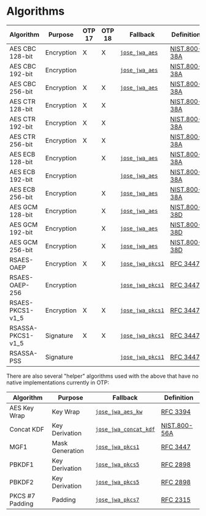 # Algorithms

| Algorithm         | Purpose    | OTP 17 | OTP 18 | Fallback | Definition |
| ----------------- | ---------- | ------ | ------ | -------- | ---------- |
| AES CBC 128-bit   | Encryption | X      | X      | [`jose_jwa_aes`](https://github.com/potatosalad/erlang-jose/blob/master/src/jose_jwa_aes.erl) | [NIST.800-38A](http://csrc.nist.gov/publications/nistpubs/800-38a/sp800-38a.pdf) |
| AES CBC 192-bit   | Encryption |        |        | [`jose_jwa_aes`](https://github.com/potatosalad/erlang-jose/blob/master/src/jose_jwa_aes.erl) | [NIST.800-38A](http://csrc.nist.gov/publications/nistpubs/800-38a/sp800-38a.pdf) |
| AES CBC 256-bit   | Encryption | X      | X      | [`jose_jwa_aes`](https://github.com/potatosalad/erlang-jose/blob/master/src/jose_jwa_aes.erl) | [NIST.800-38A](http://csrc.nist.gov/publications/nistpubs/800-38a/sp800-38a.pdf) |
| AES CTR 128-bit   | Encryption | X      | X      |          | [NIST.800-38A](http://csrc.nist.gov/publications/nistpubs/800-38a/sp800-38a.pdf) |
| AES CTR 192-bit   | Encryption | X      | X      |          | [NIST.800-38A](http://csrc.nist.gov/publications/nistpubs/800-38a/sp800-38a.pdf) |
| AES CTR 256-bit   | Encryption | X      | X      |          | [NIST.800-38A](http://csrc.nist.gov/publications/nistpubs/800-38a/sp800-38a.pdf) |
| AES ECB 128-bit   | Encryption |        | X      | [`jose_jwa_aes`](https://github.com/potatosalad/erlang-jose/blob/master/src/jose_jwa_aes.erl) | [NIST.800-38A](http://csrc.nist.gov/publications/nistpubs/800-38a/sp800-38a.pdf) |
| AES ECB 192-bit   | Encryption |        |        | [`jose_jwa_aes`](https://github.com/potatosalad/erlang-jose/blob/master/src/jose_jwa_aes.erl) | [NIST.800-38A](http://csrc.nist.gov/publications/nistpubs/800-38a/sp800-38a.pdf) |
| AES ECB 256-bit   | Encryption |        | X      | [`jose_jwa_aes`](https://github.com/potatosalad/erlang-jose/blob/master/src/jose_jwa_aes.erl) | [NIST.800-38A](http://csrc.nist.gov/publications/nistpubs/800-38a/sp800-38a.pdf) |
| AES GCM 128-bit   | Encryption |        | X      | [`jose_jwa_aes`](https://github.com/potatosalad/erlang-jose/blob/master/src/jose_jwa_aes.erl) | [NIST.800-38D](http://csrc.nist.gov/publications/nistpubs/800-38D/SP-800-38D.pdf) |
| AES GCM 192-bit   | Encryption |        | X      | [`jose_jwa_aes`](https://github.com/potatosalad/erlang-jose/blob/master/src/jose_jwa_aes.erl) | [NIST.800-38D](http://csrc.nist.gov/publications/nistpubs/800-38D/SP-800-38D.pdf) |
| AES GCM 256-bit   | Encryption |        | X      | [`jose_jwa_aes`](https://github.com/potatosalad/erlang-jose/blob/master/src/jose_jwa_aes.erl) | [NIST.800-38D](http://csrc.nist.gov/publications/nistpubs/800-38D/SP-800-38D.pdf) |
| RSAES-OAEP        | Encryption | X      | X      | [`jose_jwa_pkcs1`](https://github.com/potatosalad/erlang-jose/blob/master/src/jose_jwa_pkcs1.erl) | [RFC 3447](https://tools.ietf.org/html/rfc3447) |
| RSAES-OAEP-256    | Encryption |        |        | [`jose_jwa_pkcs1`](https://github.com/potatosalad/erlang-jose/blob/master/src/jose_jwa_pkcs1.erl) | [RFC 3447](https://tools.ietf.org/html/rfc3447) |
| RSAES-PKCS1-v1_5  | Encryption | X      | X      | [`jose_jwa_pkcs1`](https://github.com/potatosalad/erlang-jose/blob/master/src/jose_jwa_pkcs1.erl) | [RFC 3447](https://tools.ietf.org/html/rfc3447) |
| RSASSA-PKCS1-v1_5 | Signature  | X      | X      | [`jose_jwa_pkcs1`](https://github.com/potatosalad/erlang-jose/blob/master/src/jose_jwa_pkcs1.erl) | [RFC 3447](https://tools.ietf.org/html/rfc3447) |
| RSASSA-PSS        | Signature  |        |        | [`jose_jwa_pkcs1`](https://github.com/potatosalad/erlang-jose/blob/master/src/jose_jwa_pkcs1.erl) | [RFC 3447](https://tools.ietf.org/html/rfc3447) |

There are also several "helper" algorithms used with the above that have no native implementations currently in OTP:

| Algorithm         | Purpose         | Fallback | Definition |
| ----------------- | --------------- | -------- | ---------- |
| AES Key Wrap      | Key Wrap        | [`jose_jwa_aes_kw`](https://github.com/potatosalad/erlang-jose/blob/master/src/jose_jwa_aes_kw.erl) | [RFC 3394](https://tools.ietf.org/html/rfc3394) |
| Concat KDF        | Key Derivation  | [`jose_jwa_concat_kdf`](https://github.com/potatosalad/erlang-jose/blob/master/src/jose_jwa_concat_kdf.erl) | [NIST.800-56A](https://dx.doi.org/10.6028/NIST.SP.800-56Ar2) |
| MGF1              | Mask Generation | [`jose_jwa_pkcs1`](https://github.com/potatosalad/erlang-jose/blob/master/src/jose_jwa_pkcs1.erl) | [RFC 3447](https://tools.ietf.org/html/rfc3447) |
| PBKDF1            | Key Derivation  | [`jose_jwa_pkcs5`](https://github.com/potatosalad/erlang-jose/blob/master/src/jose_jwa_pkcs5.erl) | [RFC 2898](https://tools.ietf.org/html/rfc2898) |
| PBKDF2            | Key Derivation  | [`jose_jwa_pkcs5`](https://github.com/potatosalad/erlang-jose/blob/master/src/jose_jwa_pkcs5.erl) | [RFC 2898](https://tools.ietf.org/html/rfc2898) |
| PKCS #7 Padding   | Padding         | [`jose_jwa_pkcs7`](https://github.com/potatosalad/erlang-jose/blob/master/src/jose_jwa_pkcs7.erl) | [RFC 2315](https://tools.ietf.org/html/rfc2315) |
